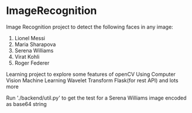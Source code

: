 # ImageRecognition
Image Recognition project to detect the following faces in any image:
1. Lionel Messi
2. Maria Sharapova
3. Serena Williams
4. Virat Kohli
5. Roger Federer

Learning project to explore some features of openCV
Using Computer Vision
  Machine Learning
  Wavelet Transform
  Flask(for rest API)
  and lots more

Run './backend/util.py' to get the test for a Serena Williams image encoded as base64 string
